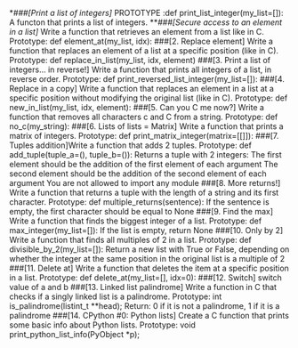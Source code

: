 **###[Print a list of integers]*
PROTOTYPE :def print_list_integer(my_list=[]):
A functon that prints a list of integers.
***###[Secure access to an element in a list]*
Write a function that retrieves an element from a list like in C.
Prototype: def element_at(my_list, idx):
###[2. Replace element]
Write a function that replaces an element of a list at a specific position (like in C).
Prototype: def replace_in_list(my_list, idx, element)
###[3. Print a list of integers... in reverse!]
Write a function that prints all integers of a list, in reverse order.
Prototype: def print_reversed_list_integer(my_list=[]):
###[4. Replace in a copy]
Write a function that replaces an element in a list at a specific position without modifying the original list (like in C).
Prototype: def new_in_list(my_list, idx, element):
###[5. Can you C me now?]
Write a function that removes all characters c and C from a string.
Prototype: def no_c(my_string):
###[6. Lists of lists = Matrix]
Write a function that prints a matrix of integers.
Prototype: def print_matrix_integer(matrix=[[]]):
###[7. Tuples addition]Write a function that adds 2 tuples.
Prototype: def add_tuple(tuple_a=(), tuple_b=()):
Returns a tuple with 2 integers:
The first element should be the addition of the first element of each argument
The second element should be the addition of the second element of each argument
You are not allowed to import any module
###[8. More returns!]
Write a function that returns a tuple with the length of a string and its first character.
Prototype: def multiple_returns(sentence):
If the sentence is empty, the first character should be equal to None
###[9. Find the max]
Write a function that finds the biggest integer of a list.
Prototype: def max_integer(my_list=[]):
If the list is empty, return None
###[10. Only by 2]
Write a function that finds all multiples of 2 in a list.
Prototype: def divisible_by_2(my_list=[]):
Return a new list with True or False, depending on whether the integer at the same position in the original list is a multiple of 2
###[11. Delete at]
Write a function that deletes the item at a specific position in a list.
Prototype: def delete_at(my_list=[], idx=0):
###[12. Switch]
switch value of a and b
###[13. Linked list palindrome]
Write a function in C that checks if a singly linked list is a palindrome.
Prototype: int is_palindrome(listint_t **head);
Return: 0 if it is not a palindrome, 1 if it is a palindrome
###[14. CPython #0: Python lists]
Create a C function that prints some basic info about Python lists.
Prototype: void print_python_list_info(PyObject *p);



